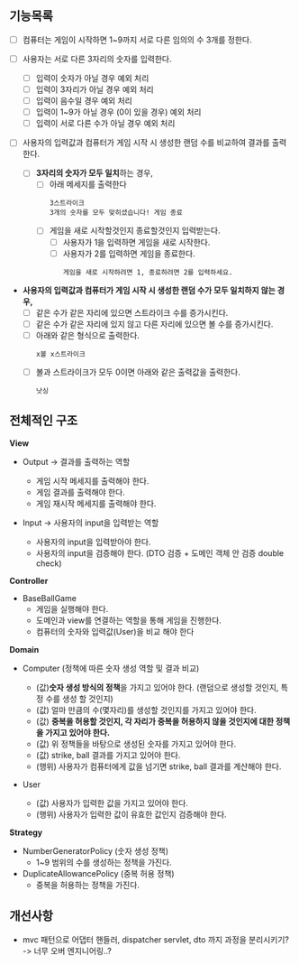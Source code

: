 
## 기능목록

- [ ] 컴퓨터는 게임이 시작하면 1~9까지 서로 다른 임의의 수 3개를 정한다.

- [ ] 사용자는 서로 다른 3자리의 숫자를 입력한다.
  - [ ] 입력이 숫자가 아닐 경우 예외 처리
  - [ ] 입력이 3자리가 아닐 경우 예외 처리
  - [ ] 입력이 음수일 경우 예외 처리
  - [ ] 입력이 1~9가 아닐 경우 (0이 있을 경우) 예외 처리
  - [ ] 입력이 서로 다른 수가 아닐 경우 예외 처리

- [ ] 사용자의 입력값과 컴퓨터가 게임 시작 시 생성한 랜덤 수를 비교하여 결과를 출력한다.
    - [ ] **3자리의 숫자가 모두 일치**하는 경우,
      - [ ] 아래 메세지를 출력한다
        ```text
        3스트라이크
        3개의 숫자를 모두 맞히셨습니다! 게임 종료
         ```
      - [ ] 게임을 새로 시작할것인지 종료할것인지 입력받는다.
        - [ ] 사용자가 1을 입력하면 게임을 새로 시작한다.
        - [ ] 사용자가 2를 입력하면 게임을 종료한다.
          ```text
          게임을 새로 시작하려면 1, 종료하려면 2를 입력하세요.
          ```
          
- **사용자의 입력값과 컴퓨터가 게임 시작 시 생성한 랜덤 수가 모두 일치하지 않는 경우,**
  - [ ] 같은 수가 같은 자리에 있으면 스트라이크 수를 증가시킨다.
  - [ ] 같은 수가 같은 자리에 있지 않고 다른 자리에 있으면 볼 수를 증가시킨다.
  - [ ] 아래와 같은 형식으로 출력한다.
    ```text
    x볼 x스트라이크
    ```
  - [ ] 볼과 스트라이크가 모두 0이면 아래와 같은 출력값을 출력한다.
    ```text
    낫싱
    ```

## 전체적인 구조

**View**
- Output -> 결과를 출력하는 역할
  - 게임 시작 메세지를 출력해야 한다.
  - 게임 결과를 출력해야 한다.
  - 게임 재시작 메세지를 출력해야 한다.

- Input -> 사용자의 input을 입력받는 역할
  - 사용자의 input을 입력받아야 한다.
  - 사용자의 input을 검증해야 한다. (DTO 검증 + 도메인 객체 안 검증 double check)

**Controller**
- BaseBallGame
  - 게임을 실행해야 한다.
  - 도메인과 view를 연결하는 역할을 통해 게임을 진행한다.
  - 컴퓨터의 숫자와 입력값(User)을 비교 해야 한다

**Domain**
- Computer (정책에 따른 숫자 생성 역할 및 결과 비교)
  - (값)**숫자 생성 방식의 정책**을 가지고 있어야 한다. (랜덤으로 생성할 것인지, 특정 수를 생성 할 것인지)
  - (값) 얼마 만큼의 수(몇자리)를 생성할 것인지를 가지고 있어야 한다.
  - (값) **중복을 허용할 것인지, 각 자리가 중복을 허용하지 않을 것인지에 대한 정책을 가지고 있어야 한다.**
  - (값) 위 정책들을 바탕으로 생성된 숫자를 가지고 있어야 한다.
  - (값) strike, ball 결과를 가지고 있어야 한다.
  - (행위) 사용자가 컴퓨터에게 값을 넘기면 strike, ball 결과를 계산해야 한다.
  
- User
  - (값) 사용자가 입력한 값을 가지고 있어야 한다.
  - (행위) 사용자가 입력한 값이 유효한 값인지 검증해야 한다.


**Strategy**
 - NumberGeneratorPolicy (숫자 생성 정책)
   - 1~9 범위의 수를 생성하는 정책을 가진다.
 - DuplicateAllowancePolicy (중복 허용 정책)
   - 중복을 허용하는 정책을 가진다.

## 개선사항
- mvc 패턴으로 어댑터 핸들러, dispatcher servlet, dto 까지 과정을 분리시키기? -> 너무 오버 엔지니어링..?

